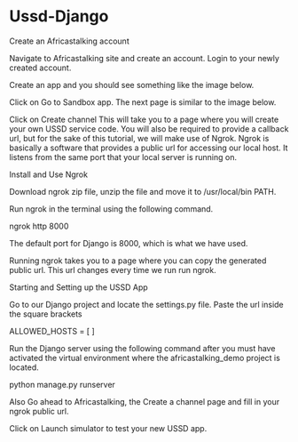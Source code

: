 # Ussd-Django

Create an Africastalking account

Navigate to Africastalking site and create an account. Login to your newly created account.

Create an app and you should see something like the image below.

Click on Go to Sandbox app. The next page is similar to the image below.


Click on Create channel This will take you to a page where you will create your own USSD service code. You will also be required to provide a callback url, but for the sake of this tutorial, we will make use of Ngrok. Ngrok is basically a software that provides a public url for accessing our local host. It listens from the same port that your local server is running on.


Install and Use Ngrok

Download ngrok zip file, unzip the file and move it to /usr/local/bin PATH.

Run ngrok in the terminal using the following command.

ngrok http 8000

The default port for Django is 8000, which is what we have used.

Running ngrok takes you to a page where you can copy the generated public url. This url changes every time we run run ngrok.

Starting and Setting up the USSD App

Go to our Django project and locate the settings.py file. Paste the url inside the square brackets


ALLOWED_HOSTS = [ ]

Run the Django server using the following command after you must have activated the virtual environment where the africastalking_demo project is located.

python manage.py runserver

Also Go ahead to Africastalking, the Create a channel page and fill in your ngrok public url.

Click on Launch simulator to test your new USSD app.